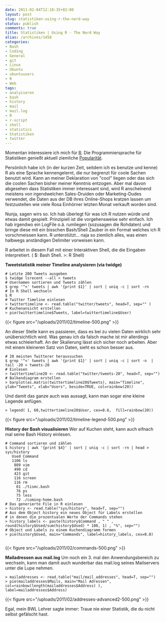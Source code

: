 ```yaml
---
date: 2011-02-04T12:18:35+02:00
layout: post
slug: statistiken-using-r-the-nerd-way
status: publish
comments: true
title: Statistiken | Using R - The Nerd Way
alias: /archives/1458
categories:
- Bash
- Coding
- General
- git
- Linux
- Ubuntu
- ubuntuusers
- R
- Web
tags:
- analyiseren
- bash
- history
- mail
- mail.log
- R
- r-script
- shell
- statistics
- Statistiken
- twitter
---
```


Momentan interessiere ich mich für [R]( http://de.wikipedia.org/wiki/R_%28Programmiersprache%29). Die Programmiersprache für Statistiken genießt aktuell ziemliche [Popularität](http://www.nytimes.com/2009/01/07/technology/business-computing/07program.html).

Persönlich habe ich (in der kurzen Zeit, seitdem ich es benutze und kenne) R als eine Sprache kennengelernt, die nur begrenzt für coole Sachen benutzt wird. Kann an meiner Deklaration von "cool" liegen oder das sich die coolen Sachen bisher meiner Kenntnis entzogen. Aber mal davon abgesehen dass Statistiken immer interessant sind, wird R anscheinend meistens von irgendwelchen Sales-Druiden oder Marketing-Dudes verwendet, die Daten aus der DB ihres Online-Shops kratzen lassen um festzustellen wie viele Rosa Einhörner letzten Monat verkauft worden sind.

Nunja, sagen wirs so. Ich hab überlegt für was ich R nutzen würde und etwas damit gespielt. Prinzipiell ist die vorgehensweise sehr einfach. Ich hab irgendwo ein LogFile o.ä. rumliegen (sozusagen die Rohdaten) und bringe diese mit ein bisschen Bash/Shell Zauber in ein Format welches ich R vorschmeissen kann. R unterstützt... naja so ziemlich alles, was einen halbwegs anständigen Delimiter vorweisen kann.

R arbeitet in diesem Fall mit einer Interaktiven Shell, die die Eingaben interpretiert.
( $: Bash Shell. >: R Shell)

**Tweetstatistik meiner Timeline analysieren (via twidge)**


```
# Letzte 200 Tweets ausgeben
$ twidge lsrecent --all > tweets
# Usernamen sortieren und Tweets zählen
$ grep '^<' tweets | awk '{print $1}' | sort | uniq -c | sort -rn
# In R Shell wechseln
$ R
# Twitter Timeline einlesen
> twittertimeline <- read.table("twitter/tweets", head=T, sep="" )
# Kuchenansicht erstellen
> pie(twittertimeline$Tweets, label=twittertimeline$User)
```

{{< figure src="/uploads/2011/02/timeline-500.png" >}}

An dieser Stelle kann es passieren, dass es bei zu vielen Daten wirklich sehr unübersichtlich wird. Was genau ich da falsch mache ist mir allerdings etwas schleierhaft. An der Skalierung lässt sich sicher noch arbeiten. Aber mit einem kleineren Satz von Daten, sieht es schon besser aus.
```
# 20 meisten Twitterer heraussuchen
$ grep '^<' tweets | awk '{print $1}' | sort | uniq -c | sort -n  | tail -20 > tweets-20
# Einlesen
> twittertimeline20 <- read.table("twitter/tweets-20", head=T, sep="")
# Balkendiagram erstellen
> barplot(as.matrix(twittertimeline20$Tweets), main="Timeline", ylab="Tweets", xlab="Users", beside=TRUE, col=rainbow(20))
```

Und damit das ganze auch was aussagt, kann man sogar eine kleine Legende anfügen.

```
> legend( 1, 60,twittertimeline20$User, cex=0.6,  fill=rainbow(20))
```


{{< figure src="/uploads/2011/02/timeline-legend-500.png" >}}

**History der Bash visualisieren**
Wer auf Kuchen steht, kann auch eifnach mal seine Bash History einlesen.
```
# Command sortieren und zählen
$ history | awk '{print $4}' | sort | uniq -c | sort -rn | head > sys/history
   Used Command
   1106 ls
    889 vim
    490 cd
    423 git
    116 screen
    116 rm
     81 ./tismc.bash
     76 ps
     75 less
     72 ./coming-home.bash
# Das generierte File in R einlesen
> history <- read.table("sys/history", head=T, sep="")
# Aus dem Object history ein neues Object für Labels erstellen
# in denen die prozentualen Werte der Commands stehen
> history_labels <- paste(history$Command , " " , round(history$Used/sum(history$Used) * 100, 1) , "%", sep="")
# Object und Labels zu einem Kuchendiagramm formen
> pie(history$Used, main="Commands", label=history_labels, cex=0.8)
 
```

{{< figure src="/uploads/2011/02/commands-500.png" >}}

**Mailadressen aus mail.log**
Um noch ein 3. mal den Anwendungsbereich zu wechseln, kann man damit auch wunderbar das mail.log seines Mailservers unter die Lupe nehmen.


    > mailaddresses <- read.table("mail/mail_addresses", head=T, sep="")
    > pie(mailaddresses$Mails, main="Mail Adressen", col=rainbow(length(mailaddresses$Address) ), label=mailaddresses$Address)


{{< figure src="/uploads/2011/02/addresses-advanced2-500.png" >}}

Egal, mein BWL Lehrer sagte immer: Traue nie einer Statistik, die du nicht selbst gefälscht hast.
